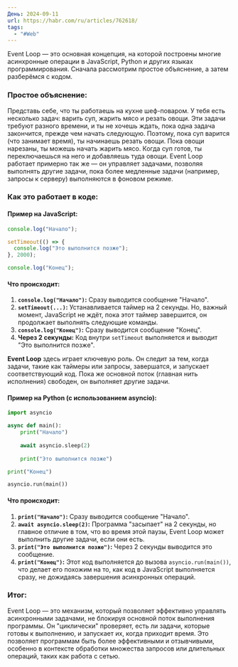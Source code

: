 ```yaml
---
День: 2024-09-11
url: https://habr.com/ru/articles/762618/
tags:
  - "#Web"
---
```

Event Loop — это основная концепция, на которой построены многие асинхронные операции в JavaScript, Python и других языках программирования. Сначала рассмотрим простое объяснение, а затем разберёмся с кодом.

### Простое объяснение:

Представь себе, что ты работаешь на кухне шеф-поваром. У тебя есть несколько задач: варить суп, жарить мясо и резать овощи. Эти задачи требуют разного времени, и ты не хочешь ждать, пока одна задача закончится, прежде чем начать следующую. Поэтому, пока суп варится (что занимает время), ты начинаешь резать овощи. Пока овощи нарезаны, ты можешь начать жарить мясо. Когда суп готов, ты переключаешься на него и добавляешь туда овощи. Event Loop работает примерно так же — он управляет задачами, позволяя выполнять другие задачи, пока более медленные задачи (например, запросы к серверу) выполняются в фоновом режиме.

### Как это работает в коде:

#### Пример на JavaScript:

```javascript
console.log("Начало");

setTimeout(() => {
  console.log("Это выполнится позже");
}, 2000);

console.log("Конец");
```

#### Что происходит:

1. **`console.log("Начало")`:** Сразу выводится сообщение "Начало".
2. **`setTimeout(...)`:** Устанавливается таймер на 2 секунды. Но, важный момент, JavaScript не ждёт, пока этот таймер завершится, он продолжает выполнять следующие команды.
3. **`console.log("Конец")`:** Сразу выводится сообщение "Конец".
4. **Через 2 секунды:** Код внутри `setTimeout` выполняется и выводит "Это выполнится позже".

**Event Loop** здесь играет ключевую роль. Он следит за тем, когда задачи, такие как таймеры или запросы, завершатся, и запускает соответствующий код. Пока же основной поток (главная нить исполнения) свободен, он выполняет другие задачи.

#### Пример на Python (с использованием asyncio):

```python
import asyncio

async def main():
    print("Начало")
    
    await asyncio.sleep(2)
    
    print("Это выполнится позже")

print("Конец")

asyncio.run(main())
```

#### Что происходит:

1. **`print("Начало")`:** Сразу выводится сообщение "Начало".
2. **`await asyncio.sleep(2)`:** Программа "засыпает" на 2 секунды, но главное отличие в том, что во время этой паузы, Event Loop может выполнить другие задачи, если они есть.
3. **`print("Это выполнится позже")`:** Через 2 секунды выводится это сообщение.
4. **`print("Конец")`:** Этот код выполняется до вызова `asyncio.run(main())`, что делает его похожим на то, как код в JavaScript выполняется сразу, не дожидаясь завершения асинхронных операций.

### Итог:
Event Loop — это механизм, который позволяет эффективно управлять асинхронными задачами, не блокируя основной поток выполнения программы. Он "циклически" проверяет, есть ли задачи, которые готовы к выполнению, и запускает их, когда приходит время. Это позволяет программам быть более эффективными и отзывчивыми, особенно в контексте обработки множества запросов или длительных операций, таких как работа с сетью.